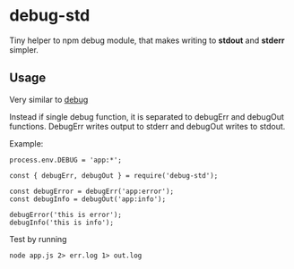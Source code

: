 # debug-std
Tiny helper to npm debug module, that makes writing to **stdout** and **stderr** simpler.

## Usage

Very similar to [debug](https://www.npmjs.com/package/debug)

Instead if single debug function, it is separated to debugErr and debugOut functions. DebugErr writes output to stderr and debugOut writes to stdout.

Example:

```
process.env.DEBUG = 'app:*';

const { debugErr, debugOut } = require('debug-std');

const debugError = debugErr('app:error');
const debugInfo = debugOut('app:info');

debugError('this is error');
debugInfo('this is info');
```
Test by running

```
node app.js 2> err.log 1> out.log
```
